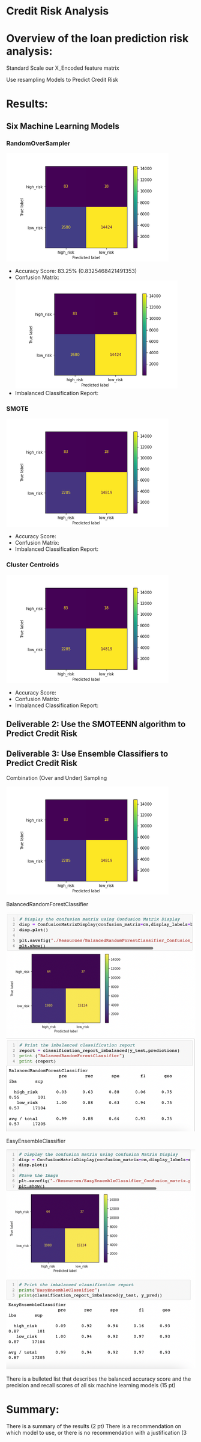 # Credit Risk Analysis

# Overview of the loan prediction risk analysis:

Standard Scale our X_Encoded feature matrix

Use resampling Models to Predict Credit Risk 

# Results:

## Six Machine Learning Models

<!-- ### High Risk Low Risk Confusion Matrix

![This is an image](https://github.com/ABorden23/Credit_Risk_Analysis/blob/main/Resources/High_Risk_Low_Risk_confusion_matrix.png)

* Accuracy Score: 
* Confusion Matrix:
* Imbalanced Classification Report: -->

<!-- ### Oversampling 

![This is an image](https://github.com/ABorden23/Credit_Risk_Analysis/blob/main/Resources/Oversampling_Oversampling_confusion_matrix.png) -->

### RandomOverSampler

![This is an image](https://github.com/ABorden23/Credit_Risk_Analysis/blob/main/Resources/Oversampling_Oversampling_confusion_matrix.png)

* Accuracy Score: 83.25% (0.8325468421491353)
* Confusion Matrix: <br> 
![This is an image](https://github.com/ABorden23/Credit_Risk_Analysis/blob/main/Resources/Oversampling_Oversampling_confusion_matrix.png)
* Imbalanced Classification Report:

### SMOTE

![This is an image](https://github.com/ABorden23/Credit_Risk_Analysis/blob/main/Resources/SMOTE_Oversampling_confusion_matrix.png)

* Accuracy Score: 
* Confusion Matrix:
* Imbalanced Classification Report:

### Cluster Centroids

![This is an image](https://github.com/ABorden23/Credit_Risk_Analysis/blob/main/Resources/ClusterCentroids_confusion_matrix.png)

* Accuracy Score: 
* Confusion Matrix:
* Imbalanced Classification Report:



## Deliverable 2: Use the SMOTEENN algorithm to Predict Credit Risk








## Deliverable 3: Use Ensemble Classifiers to Predict Credit Risk

Combination (Over and Under) Sampling

![This is an image](https://github.com/ABorden23/Credit_Risk_Analysis/blob/main/Resources/Combination_Over_and_Under_Sampling_confusion_matrix.png)

BalancedRandomForestClassifier

![This is an image](https://github.com/ABorden23/Credit_Risk_Analysis/blob/main/Resources/Balanced_Random_Forest_Classifier_jupyter_notebook.png)

EasyEnsembleClassifier

![This is an image](https://github.com/ABorden23/Credit_Risk_Analysis/blob/main/Resources/EasyEnsembleClassifier_jupyer_notebook.png)


There is a bulleted list that describes the balanced accuracy score and the precision and recall scores of all six machine learning models (15 pt)

# Summary:

There is a summary of the results (2 pt)
There is a recommendation on which model to use, or there is no recommendation with a justification (3 
